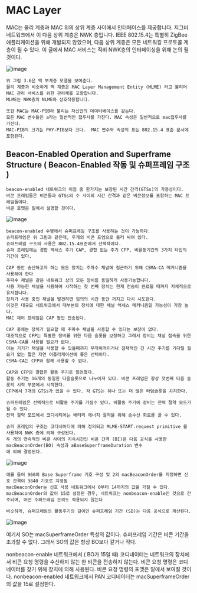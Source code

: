 

# MAC Layer

  MAC는 물리 계층과 MAC 위의 상위 계층 사이에서 인터페이스를 제공합니다.
  지그비 네트워크에서 이 다음 상위 계층은 NWK 층입니다.
  IEEE 802.15.4는 특별히 ZigBee 애플리케이션을 위해 개발되지 않았으며, 다음 상위 계층은 모든 네트워킹 프로토콜 계층이 될 수 있다.
  이 글에서 MAC 서비스는 직비 NWK층의 인터페이싱을 위해 논의 될 것이다.
  
![image](https://user-images.githubusercontent.com/43804441/52327615-11fb7600-2a30-11e9-8322-3d89d99fe7fc.png)
  
    위 그림 3.6은 맥 부계층 모델을 보여준다. 
    물리 계층과 비슷하게 맥 계층은 MAC Layer Management Entity (MLME) 라고 불리며 MAC 관리 서비스를 위한 관리체를 포함합니다.
    MLME는 NWK층의 NLME와 상호작용합니다.
    
    또한 MAC는 MAC-PIB라 불리는 자신만의 데이터베이스를 같는다.
    모든 MAC 변수들은 a라는 일반적인 접두사를 가진다. MAC 속성은 일반적으로 mac접두사를 가진다.
    MAC-PIB의 크기는 PHY-PIB보다 크다.  MAC 변수와 속성의 표는 802.15.4 표준 문서에 포함된다.
    
 
## Beacon-Enabled Operation and Superframe Structure ( Beacon-Enabled 작동 및 슈퍼프레임 구조 )

    beacon-enabled 네트워크의 이점 중 한가지는 보장된 시간 간격(GTSs)의 가용성이다.
    비콘 프레임들은 비콘들과 GTSs의 수 사이의 시간 간격과 같은 비콘정보를 포함하는 MAC 프레임들이다.
    비콘 포맷은 밑에서 설명할 것이다.


![image](https://user-images.githubusercontent.com/43804441/52329560-76b9cf00-2a36-11e9-9492-bdc615c74f96.png)


    beacon-enabled 수행에서 슈퍼프레임 구조를 사용하는 것이 가능하다.
    슈퍼프레임은 위 그림과 같은데, 두개의 비콘 프엠으로 둘러 싸여 있다.    
    슈퍼프레임 구조의 사용은 802.15.4표준에서 선택적이다. 
    슈퍼 프레임에는 경합 엑세스 주기 CAP, 경합 없는 주기 CFP, 비활동기간의 3가지 타입의 기간이 있다.
    
    CAP 동안 송신하고자 하는 모든 장치는 주파수 채널에 접근하기 위해 CSMA-CA 메커니즘을 사용해야 한다
    주파수 채널은 같은 네트워크 상의 모든 장비를 동일하게 사용가능합니다.
    사용 가능한 채널을 사용하여 시작하는 첫 번째 장치는 현재 전송이 완료될 때까지 자체적으로 유지합니다.
    장치가 사용 중인 채널을 발견하면 임의의 시간 동안 꺼지고 다시 시도한다.
    이것은 대규모 네트워크에서 대부분의 장치에 대한 채널 액세스 메커니즘일 가능성이 가장 높다.
    MAC 제어 프레임은 CAP 동안 전송된다.
    
    CAP 중에는 장치가 필요할 때 주파수 채널을 사용할 수 있다는 보장이 없다.
    대조적으로 CFP는 특별한 장비를 위한 타음 슬롯을 보장하고 그래서 장비는 채널 접속을 위한 CSMA-CA를 사용할 필요가 없다.
    이는 기기가 채널을 사용할 수 있을때까지 무작위적이거나 잠재적인 긴 시간 주기를 기다릴 필요가 없는 짧은 지연 어플리케이션에 좋은 선택이다.
    CSMA-CA는 CFP와 함께 사용할 수 없다.
    
    CAP와 CFP의 결합은 활동 주기로 알려졌다. 
    활동 주기는 16개의 동일한 타음슬롯으로 나누어져 있다. 비콘 프레임은 항상 첫번째 타음 슬롯의 시작 부분에서 시작한다.
    CFP에서 7개의 GTSs가 있을 수 있다. 각 GTS는 하나 또는 더 많은 타임슬롯을 차지한다.
    
    슈퍼프레임은 선택적으로 비활동 주기를 가질수 있다. 비활동 주기에 장비는 전력 절약 모드가 될 수 있다.
    전력 절약 모드에서 코디네티어는 배터리 에너지 절약을 위해 송수신 회로를 끌 수 있다.
    
    슈퍼 프레임의 구조는 코디네이터에 의해 정의되고 MLME-START.request primitive 를 사용하여 NWK 층에 의해 구성된다.
    두 개의 연속적인 비콘 사이의 지속시간인 비콘 간격 (BI)은 다음 공식을 사용한 macBeaconOrder(BO) 속성과 aBaseSuperframeDuration 변수
    에 의해 결정된다.
    

![image](https://user-images.githubusercontent.com/43804441/52334805-fac68380-2a43-11e9-867a-651f066755ea.png)

    예를 들어 960의 Base Superframe 기호 구성 및 2의 macBeaconOrder를 지정하면 신호 간격이 3840 기호로 지정됨
    macBeaconOrder는 신호 사용 네트워크에서 0부터 14까지의 값을 가질 수 있다. 
    macBeaconOrder의 값이 15로 설정된 경우, 네트워크는 nonbeacon-enable인 것으로 간주되며, 어떤 수퍼프레임 논의도 적용되지 않는다
    
    비슷하게, 슈퍼프레임의 활동주기의 길이인 슈퍼프레임 기간 (SD)는 다음 공식으로 계산된다. 

![image](https://user-images.githubusercontent.com/43804441/52334985-935d0380-2a44-11e9-8669-84918cee2285.png)

   여기서 SO는 macSuperframeOrder 특성의 값이다. 슈퍼프레임 기간은 비콘 기간을 초과할 수 없다. 그래서 SO의 값은 항상 BO보다 같거나 작다.
   
   nonbeacon-enable 네트워크에서 ( BO가 15일 때) 코디네이터는 네트워크의 장치에서 비콘 요청 명령을 수신하지 않는 한 비콘을 전송하지 않는다.
   비콘 요청 명령은 코디네이터를 찾기 위해 장치에 의해 사용된다. 비콘 요청 명령의 포맷은 밑에서 보여질 것이다.
   nonbeacon-enabled 네트워크에서 PAN 코디네이터는 macSuperframeOrder의 값을 15로 설정한다.
   

